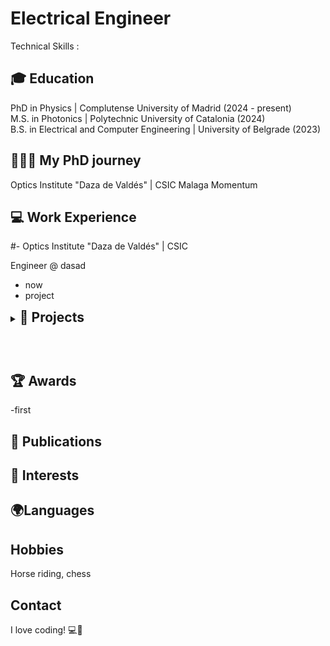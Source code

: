 
# Electrical Engineer
Technical Skills :

## 🎓 Education 
PhD in Physics | Complutense University of Madrid (2024 - present)
<br>
M.S. in Photonics	| Polytechnic University of Catalonia  (2024)	 			       
B.S. in Electrical and Computer Engineering | University of Belgrade (2023)


## 👩🏻‍🔬 My PhD journey
Optics Institute "Daza de Valdés" | CSIC 
Malaga
Momentum
  
## 💻 Work Experience

#- Optics Institute "Daza de Valdés" | CSIC 			

Engineer @ dasad
- now
- project


<details>

  <summary><strong style="font-size: 21px;"> 🎇 Projects</strong>
    <strong style="font-size: 10px;">  </strong>
    <p>&nbsp;</p>
  </summary>

  This is the content inside the collapsible section.
  
  You can add more text, links, or even images here.
<p>&nbsp;</p>
</details>


## 🏆 Awards
-first

## 📖 Publications

## 💫 Interests

## 🌍Languages

## Hobbies

Horse riding, chess

## Contact
I love coding! 💻🚀



